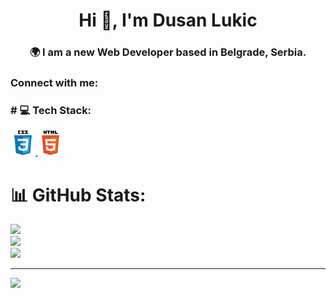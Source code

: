 <h1 align="center">Hi 👋, I'm Dusan Lukic</h1>
<h3 align="center">🌍 I am a new Web Developer based in Belgrade, Serbia.</h3>

<h3 align="left">Connect with me:</h3>
<p align="left">
</p>

<h3 align="left"># 💻 Tech Stack:
<p align="left"> <a href="https://www.w3schools.com/css/" target="_blank" rel="noreferrer"> <img src="https://raw.githubusercontent.com/devicons/devicon/master/icons/css3/css3-original-wordmark.svg" alt="css3" width="40" height="40"/> </a> <a href="https://www.w3.org/html/" target="_blank" rel="noreferrer"> <img src="https://raw.githubusercontent.com/devicons/devicon/master/icons/html5/html5-original-wordmark.svg" alt="html5" width="40" height="40"/> </a> </p>

# 📊 GitHub Stats:
![](https://github-readme-stats.vercel.app/api?username=Dus4n0&theme=dark&hide_border=false&include_all_commits=false&count_private=false)<br/>
![](https://github-readme-streak-stats.herokuapp.com/?user=Dus4n0&theme=dark&hide_border=false)<br/>
![](https://github-readme-stats.vercel.app/api/top-langs/?username=Dus4n0&theme=dark&hide_border=false&include_all_commits=false&count_private=false&layout=compact)

---
[![](https://visitcount.itsvg.in/api?id=Dus4n0&icon=0&color=0)](https://visitcount.itsvg.in)

<!-- Proudly created with GPRM ( https://gprm.itsvg.in ) -->
